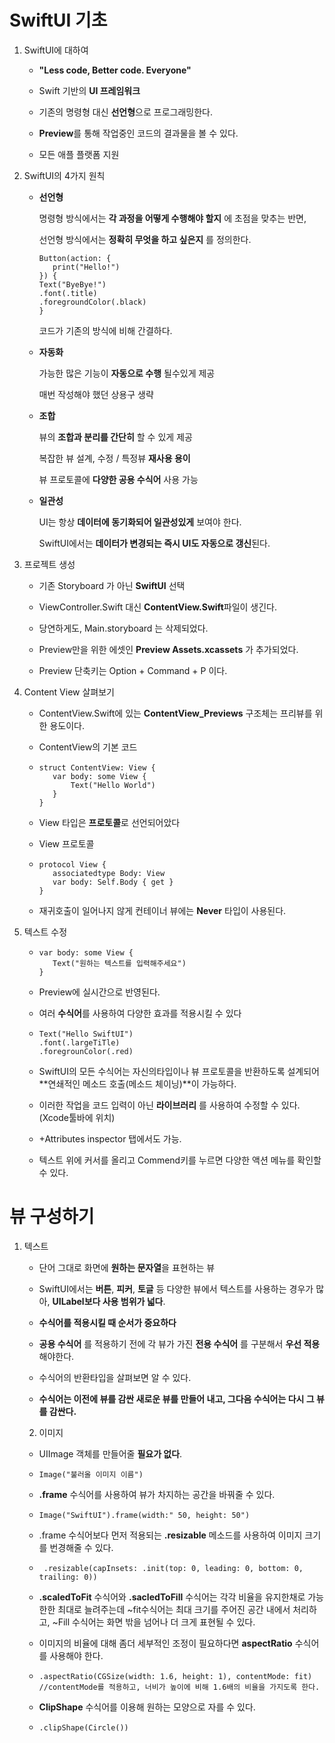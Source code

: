 # SwiftUI 기초

1. SwiftUI에 대하여

   - **"Less code, Better code. Everyone"**

     

   - Swift 기반의 **UI 프레임워크**

     

   - 기존의 명령형 대신 **선언형**으로 프로그래밍한다.

     

   - **Preview**를 통해 작업중인 코드의 결과물을 볼 수 있다.

     

   - 모든 애플 플랫폼 지원

     

2. SwiftUI의 4가지 원칙

   - **선언형**

     명령형 방식에서는 **각 과정을 어떻게 수행해야 할지** 에 초점을 맞추는 반면, 

     선언형 방식에서는 **정확히 무엇을 하고 싶은지** 를 정의한다.

     ```SwiftUI
     Button(action: {
     	print("Hello!")
     }) {
     Text("ByeBye!")
     .font(.title)
     .foregroundColor(.black)
     }
     ```

     코드가 기존의 방식에 비해 간결하다.

     

   - **자동화**

     가능한 많은 기능이 **자동으로 수행** 될수있게 제공

     매번 작성해야 했던 상용구 생략

     

   - **조합**

     뷰의 **조합과 분리를 간단히** 할 수 있게 제공

     복잡한 뷰 설계, 수정 / 특정뷰 **재사용 용이**

     뷰 프로토콜에 **다양한 공용 수식어** 사용 가능

     

   - **일관성**

     UI는 항상 **데이터에 동기화되어 일관성있게** 보여야 한다.

     SwiftUI에서는 **데이터가 변경되는 즉시 UI도 자동으로 갱신**된다.

     

   

3. 프로젝트 생성

   - 기존 Storyboard 가 아닌 **SwiftUI** 선택

     

   - ViewController.Swift 대신 **ContentView.Swift**파일이 생긴다.

     

   - 당연하게도, Main.storyboard 는 삭제되었다.

     

   - Preview만을 위한 에셋인 **Preview Assets.xcassets** 가 추가되었다.

     

   - Preview 단축키는 Option + Command + P 이다.

     

   

4. Content View 살펴보기

   - ContentView.Swift에 있는 **ContentView_Previews** 구조체는 프리뷰를 위한 용도이다.

     

   - ContentView의 기본 코드

   - ```SwiftUI
     struct ContentView: View {
     	var body: some View {
     		Text("Hello World")
     	}
     }
     ```

     

   - View 타입은 **프로토콜**로 선언되어았다

   - View 프로토콜

   - ````SwiftUI
     protocol View {
     	associatedtype Body: View
     	var body: Self.Body { get }
     }
     ````

   - 재귀호출이 일어나지 않게 컨테이너 뷰에는 **Never** 타입이 사용된다.

     

     

5. 텍스트 수정

   - ```SwiftUI
     var body: some View {
     	Text("원하는 텍스트를 입력해주세요")
     }
     ```

   - Preview에 실시간으로 반영된다.

     

   - 여러 **수식어**를 사용하여 다양한 효과를 적용시킬 수 있다

   - ```SwiftUI
     Text("Hello SwiftUI")
     .font(.largeTiTle)
     .foregrounColor(.red)
     ```

     

   - SwiftUI의 모든 수식어는 자신의타입이나 뷰 프로토콜을 반환하도록 설계되어 **연쇄적인 메소드 호출(메소드 체이닝)**이 가능하다.

     

   - 이러한 작업을 코드 입력이 아닌 **라이브러리** 를 사용하여 수정할 수 있다. (Xcode툴바에 위치)

   - +Attributes inspector 탭에서도 가능.

     

   - 텍스트 위에 커서를 올리고 Commend키를 누르면 다양한 액션 메뉴를 확인할 수 있다.

# 뷰 구성하기

 1. 텍스트

    - 단어 그대로 화면에 **원하는 문자열**을 표현하는 뷰

      

    - SwiftUI에서는 **버튼**, **피커**, **토글** 등 다양한 뷰에서 텍스트를 사용하는 경우가 많아, **UILabel보다 사용 범위가 넓다**.

      

    - **수식어를 적용시킬 때 순서가 중요하다**

    - **공용 수식어** 를 적용하기 전에 각 뷰가 가진 **전용 수식어** 를 구분해서 **우선 적용** 해야한다.

    - 수식어의 반환타입을 살펴보면 알 수 있다.

    - **수식어는 이전에 뷰를 감싼 새로운 뷰를 만들어 내고, 그다음 수식어는 다시 그 뷰를 감싼다.**

      

      

	2. 이미지

    - UIImage 객체를 만들어줄 **필요가 없다**.

    - ```SwiftUI
      Image("불러올 이미지 이름")
      ```

      

    - **.frame** 수식어를 사용하여 뷰가 차지하는 공간을 바꿔줄 수 있다.

    - ```SwiftUI
      Image("SwiftUI").frame(width:" 50, height: 50")
      ```

    - .frame 수식어보다 먼저 적용되는 **.resizable** 메소드를 사용하여 이미지 크기를 번경해줄 수 있다.

    - ```SwiftUI
       .resizable(capInsets: .init(top: 0, leading: 0, bottom: 0, trailing: 0))
      ```

      

    - **.scaledToFit** 수식어와 **.sacledToFill** 수식어는 각각 비율을 유지한채로 가능한한 최대로 늘려주는데 ~fit수식어는 최대 크기를 주어진 공간 내에서 처리하고, ~Fill 수식어는 화면 밖을 넘어나 더 크게 표현될 수 있다. 

      

    - 이미지의 비율에 대해 좀더 세부적인 조정이 필요하다면 **aspectRatio** 수식어를 사용해야 한다.

    - ```SwiftUI
      .aspectRatio(CGSize(width: 1.6, height: 1), contentMode: fit)
      //contentMode를 적용하고, 너비가 높이에 비해 1.6배의 비율을 가지도록 한다.
      ```

      

    - **ClipShape** 수식어를 이용해 원하는 모양으로 자를 수 있다.

    - ```SwiftUI
      .clipShape(Circle())
      ```

      

